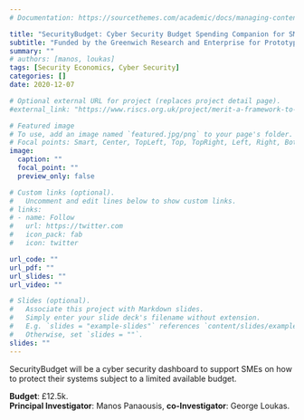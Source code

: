 ```yaml
---
# Documentation: https://sourcethemes.com/academic/docs/managing-content/

title: "SecurityBudget: Cyber Security Budget Spending Companion for SMEs"
subtitle: "Funded by the Greenwich Research and Enterprise for Prototype development (Dec 2020 - Jul 21)"
summary: ""
# authors: [manos, loukas]
tags: [Security Economics, Cyber Security]
categories: []
date: 2020-12-07

# Optional external URL for project (replaces project detail page).
#external_link: "https://www.riscs.org.uk/project/merit-a-framework-to-model-and-incentivise-cyber-security-investment-decisions/"

# Featured image
# To use, add an image named `featured.jpg/png` to your page's folder.
# Focal points: Smart, Center, TopLeft, Top, TopRight, Left, Right, BottomLeft, Bottom, BottomRight.
image:
  caption: ""
  focal_point: ""
  preview_only: false

# Custom links (optional).
#   Uncomment and edit lines below to show custom links.
# links:
# - name: Follow
#   url: https://twitter.com
#   icon_pack: fab
#   icon: twitter

url_code: ""
url_pdf: ""
url_slides: ""
url_video: ""

# Slides (optional).
#   Associate this project with Markdown slides.
#   Simply enter your slide deck's filename without extension.
#   E.g. `slides = "example-slides"` references `content/slides/example-slides.md`.
#   Otherwise, set `slides = ""`.
slides: ""
---
```

SecurityBudget will be a cyber security dashboard to support SMEs on how to protect their systems subject to a limited available budget.

**Budget**: £12.5k.\
**Principal Investigator**: Manos Panaousis, **co-Investigator**: George Loukas.
